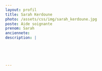 ```yaml
---
layout: profil
title: Sarah Kerdoune
photo: /assets/css/img/sarah_kerdoune.jpg
poste: Aide soignante
prenom: Sarah
anciennete: 
description: |
 

  

  
---
```

